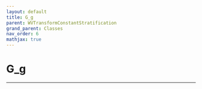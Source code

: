 ```yaml
---
layout: default
title: G_g
parent: WVTransformConstantStratification
grand_parent: Classes
nav_order: 6
mathjax: true
---
```


#  G_g




---

